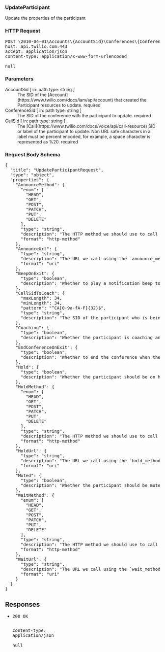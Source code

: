 <!DOCTYPE html><html><head><title></title><link rel="stylesheet" href="./OpenApi.css"/><meta charset="utf-8"/><meta name="viewport" content="width=device-width, initial-scale=1"/></head><body><article><section class="requestOverview"><h1 class="request-summary">UpdateParticipant</h1><p class="request-description">Update the properties of the participant</p></section><section class="http"><h3>HTTP Request</h3><pre class="http-example"><span class="request-line">POST</span> <span class="http-target">\2010-04-01\Accounts\{AccountSid}\Conferences\{ConferenceSid}\Participants\{CallSid}.json</span> <span class="http-version">HTTP/1.1</span>&#xA;<span class="header-line">host</span>: <span class="header-value">api.twilio.com:443</span>&#xA;<span class="header-line">accept</span>: <span class="header-value">application/json</span>&#xA;<span class="header-line">content-type</span>: <span class="header-value">application/x-www-form-urlencoded</span>&#xA;&#xA;null</pre></section><dl class="parameters"><h3>Parameters</h3><dt class="parameter"><span class="parameter-name">AccountSid</span> [ in: <span class="parameter-location">path</span> type: <span class="parameter-type">string</span> ]</dt><dd class="parameter"><span class="parameter-description">The SID of the [Account](https://www.twilio.com/docs/iam/api/account) that created the Participant resources to update.</span> <span class="parameter-required">required</span></dd><dt class="parameter"><span class="parameter-name">ConferenceSid</span> [ in: <span class="parameter-location">path</span> type: <span class="parameter-type">string</span> ]</dt><dd class="parameter"><span class="parameter-description">The SID of the conference with the participant to update.</span> <span class="parameter-required">required</span></dd><dt class="parameter"><span class="parameter-name">CallSid</span> [ in: <span class="parameter-location">path</span> type: <span class="parameter-type">string</span> ]</dt><dd class="parameter"><span class="parameter-description">The [Call](https://www.twilio.com/docs/voice/api/call-resource) SID or label of the participant to update. Non URL safe characters in a label must be percent encoded, for example, a space character is represented as %20.</span> <span class="parameter-required">required</span></dd></dl><section class="requestContent"><h3>Request Body Schema</h3><pre class="schema">{&#xA;  &quot;title&quot;: &quot;UpdateParticipantRequest&quot;,&#xA;  &quot;type&quot;: &quot;object&quot;,&#xA;  &quot;properties&quot;: {&#xA;    &quot;AnnounceMethod&quot;: {&#xA;      &quot;enum&quot;: [&#xA;        &quot;HEAD&quot;,&#xA;        &quot;GET&quot;,&#xA;        &quot;POST&quot;,&#xA;        &quot;PATCH&quot;,&#xA;        &quot;PUT&quot;,&#xA;        &quot;DELETE&quot;&#xA;      ],&#xA;      &quot;type&quot;: &quot;string&quot;,&#xA;      &quot;description&quot;: &quot;The HTTP method we should use to call `announce_url`. Can be: `GET` or `POST` and defaults to `POST`.&quot;,&#xA;      &quot;format&quot;: &quot;http-method&quot;&#xA;    },&#xA;    &quot;AnnounceUrl&quot;: {&#xA;      &quot;type&quot;: &quot;string&quot;,&#xA;      &quot;description&quot;: &quot;The URL we call using the `announce_method` for an announcement to the participant. The URL may return an MP3 file, a WAV file, or a TwiML document that contains `&lt;Play&gt;`, `&lt;Say&gt;`, `&lt;Pause&gt;`, or `&lt;Redirect&gt;` verbs.&quot;,&#xA;      &quot;format&quot;: &quot;uri&quot;&#xA;    },&#xA;    &quot;BeepOnExit&quot;: {&#xA;      &quot;type&quot;: &quot;boolean&quot;,&#xA;      &quot;description&quot;: &quot;Whether to play a notification beep to the conference when the participant exits. Can be: `true` or `false`.&quot;&#xA;    },&#xA;    &quot;CallSidToCoach&quot;: {&#xA;      &quot;maxLength&quot;: 34,&#xA;      &quot;minLength&quot;: 34,&#xA;      &quot;pattern&quot;: &quot;^CA[0-9a-fA-F]{32}$&quot;,&#xA;      &quot;type&quot;: &quot;string&quot;,&#xA;      &quot;description&quot;: &quot;The SID of the participant who is being `coached`. The participant being coached is the only participant who can hear the participant who is `coaching`.&quot;&#xA;    },&#xA;    &quot;Coaching&quot;: {&#xA;      &quot;type&quot;: &quot;boolean&quot;,&#xA;      &quot;description&quot;: &quot;Whether the participant is coaching another call. Can be: `true` or `false`. If not present, defaults to `false` unless `call_sid_to_coach` is defined. If `true`, `call_sid_to_coach` must be defined.&quot;&#xA;    },&#xA;    &quot;EndConferenceOnExit&quot;: {&#xA;      &quot;type&quot;: &quot;boolean&quot;,&#xA;      &quot;description&quot;: &quot;Whether to end the conference when the participant leaves. Can be: `true` or `false` and defaults to `false`.&quot;&#xA;    },&#xA;    &quot;Hold&quot;: {&#xA;      &quot;type&quot;: &quot;boolean&quot;,&#xA;      &quot;description&quot;: &quot;Whether the participant should be on hold. Can be: `true` or `false`. `true` puts the participant on hold, and `false` lets them rejoin the conference.&quot;&#xA;    },&#xA;    &quot;HoldMethod&quot;: {&#xA;      &quot;enum&quot;: [&#xA;        &quot;HEAD&quot;,&#xA;        &quot;GET&quot;,&#xA;        &quot;POST&quot;,&#xA;        &quot;PATCH&quot;,&#xA;        &quot;PUT&quot;,&#xA;        &quot;DELETE&quot;&#xA;      ],&#xA;      &quot;type&quot;: &quot;string&quot;,&#xA;      &quot;description&quot;: &quot;The HTTP method we should use to call `hold_url`. Can be: `GET` or `POST` and the default is `GET`.&quot;,&#xA;      &quot;format&quot;: &quot;http-method&quot;&#xA;    },&#xA;    &quot;HoldUrl&quot;: {&#xA;      &quot;type&quot;: &quot;string&quot;,&#xA;      &quot;description&quot;: &quot;The URL we call using the `hold_method` for music that plays when the participant is on hold. The URL may return an MP3 file, a WAV file, or a TwiML document that contains `&lt;Play&gt;`, `&lt;Say&gt;`, `&lt;Pause&gt;`, or `&lt;Redirect&gt;` verbs.&quot;,&#xA;      &quot;format&quot;: &quot;uri&quot;&#xA;    },&#xA;    &quot;Muted&quot;: {&#xA;      &quot;type&quot;: &quot;boolean&quot;,&#xA;      &quot;description&quot;: &quot;Whether the participant should be muted. Can be `true` or `false`. `true` will mute the participant, and `false` will un-mute them. Anything value other than `true` or `false` is interpreted as `false`.&quot;&#xA;    },&#xA;    &quot;WaitMethod&quot;: {&#xA;      &quot;enum&quot;: [&#xA;        &quot;HEAD&quot;,&#xA;        &quot;GET&quot;,&#xA;        &quot;POST&quot;,&#xA;        &quot;PATCH&quot;,&#xA;        &quot;PUT&quot;,&#xA;        &quot;DELETE&quot;&#xA;      ],&#xA;      &quot;type&quot;: &quot;string&quot;,&#xA;      &quot;description&quot;: &quot;The HTTP method we should use to call `wait_url`. Can be `GET` or `POST` and the default is `POST`. When using a static audio file, this should be `GET` so that we can cache the file.&quot;,&#xA;      &quot;format&quot;: &quot;http-method&quot;&#xA;    },&#xA;    &quot;WaitUrl&quot;: {&#xA;      &quot;type&quot;: &quot;string&quot;,&#xA;      &quot;description&quot;: &quot;The URL we call using the `wait_method` for the music to play while participants are waiting for the conference to start. The URL may return an MP3 file, a WAV file, or a TwiML document that contains `&lt;Play&gt;`, `&lt;Say&gt;`, `&lt;Pause&gt;`, or `&lt;Redirect&gt;` verbs. The default value is the URL of our standard hold music. [Learn more about hold music](https://www.twilio.com/labs/twimlets/holdmusic).&quot;,&#xA;      &quot;format&quot;: &quot;uri&quot;&#xA;    }&#xA;  }&#xA;}</pre></section><section class="responses"><h2>Responses</h2><ul class="responses"><li class="response"><pre class="http-example"><span class="status-line">200</span> <span class="status-description">OK</span>
<span class="header-line">content-type</span>: <span class="header-value">application/json</span>&#xA;&#xA;null</pre></li></ul></section></article></body></html>